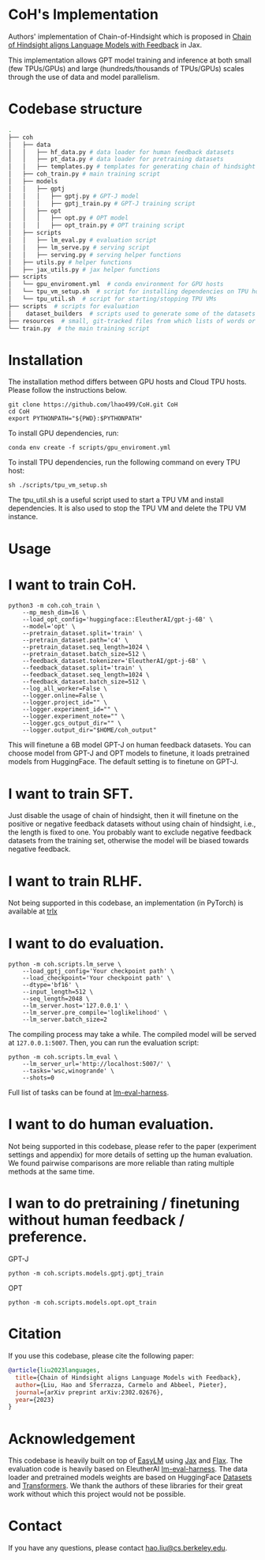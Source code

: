 # CoH's Implementation

Authors' implementation of Chain-of-Hindsight which is proposed in [Chain of Hindsight aligns Language Models with Feedback](https://arxiv.org/abs/2302.02676) in Jax.

This implementation allows GPT model training and inference at both small (few TPUs/GPUs) and large (hundreds/thousands of TPUs/GPUs) scales through the use of data and model parallelism.

# Codebase structure

```bash
.
├── coh
│   ├── data
│   │   ├── hf_data.py # data loader for human feedback datasets
│   │   ├── pt_data.py # data loader for pretraining datasets
│   │   ├── templates.py # templates for generating chain of hindsight
│   ├── coh_train.py # main training script
│   ├── models
│   │   ├── gptj
│   │   │   ├── gptj.py # GPT-J model
│   │   │   ├── gptj_train.py # GPT-J training script
│   │   ├── opt
│   │   │   ├── opt.py # OPT model
│   │   │   ├── opt_train.py # OPT training script
│   ├── scripts
│   │   ├── lm_eval.py # evaluation script
│   │   ├── lm_serve.py # serving script
│   │   ├── serving.py # serving helper functions
│   ├── utils.py # helper functions
│   ├── jax_utils.py # jax helper functions
├── scripts
│   └── gpu_enviroment.yml  # conda environment for GPU hosts
│   └── tpu_vm_setup.sh  # script for installing dependencies on TPU hosts
│   └── tpu_util.sh  # script for starting/stopping TPU VMs
├── scripts  # scripts for evaluation
│    dataset_builders  # scripts used to generate some of the datasets
├── resources  # small, git-tracked files from which lists of words or prompts are loaded
└── train.py  # the main training script
```

# Installation
The installation method differs between GPU hosts and Cloud TPU hosts. Please follow the instructions below.
```shell
git clone https://github.com/lhao499/CoH.git CoH
cd CoH
export PYTHONPATH="${PWD}:$PYTHONPATH"
```
To install GPU dependencies, run:
```shell
conda env create -f scripts/gpu_enviroment.yml
```

To install TPU dependencies, run the following command on every TPU host:
```shell
sh ./scripts/tpu_vm_setup.sh
```
The tpu_util.sh is a useful script used to start a TPU VM and install dependencies. It is also used to stop the TPU VM and delete the TPU VM instance.

# Usage


# I want to train CoH.

```shell
python3 -m coh.coh_train \
    --mp_mesh_dim=16 \
    --load_opt_config='huggingface::EleutherAI/gpt-j-6B' \
    --model='opt' \
    --pretrain_dataset.split='train' \
    --pretrain_dataset.path='c4' \
    --pretrain_dataset.seq_length=1024 \
    --pretrain_dataset.batch_size=512 \
    --feedback_dataset.tokenizer='EleutherAI/gpt-j-6B' \
    --feedback_dataset.split='train' \
    --feedback_dataset.seq_length=1024 \
    --feedback_dataset.batch_size=512 \
    --log_all_worker=False \
    --logger.online=False \
    --logger.project_id="" \
    --logger.experiment_id="" \
    --logger.experiment_note="" \
    --logger.gcs_output_dir="" \
    --logger.output_dir="$HOME/coh_output"
```

This will finetune a 6B model GPT-J on human feedback datasets.
You can choose model from GPT-J and OPT models to finetune, it loads pretrained models from HuggingFace. The default setting is to finetune on GPT-J.

# I want to train SFT.

Just disable the usage of chain of hindsight, then it will finetune on the positive or negative feedback datasets without using chain of hindsight, i.e., the length is fixed to one.
You probably want to exclude negative feedback datasets from the training set, otherwise the model will be biased towards negative feedback.

# I want to train RLHF.

Not being supported in this codebase, an implementation (in PyTorch) is available at [trlx](https://github.com/CarperAI/trlx)


# I want to do evaluation.

```shell
python -m coh.scripts.lm_serve \
    --load_gptj_config='Your checkpoint path' \
    --load_checkpoint='Your checkpoint path' \
    --dtype='bf16' \
    --input_length=512 \
    --seq_length=2048 \
    --lm_server.host='127.0.0.1' \
    --lm_server.pre_compile='loglikelihood' \
    --lm_server.batch_size=2
```

The compiling process may take a while. The compiled model will be served at `127.0.0.1:5007`. Then, you can run the evaluation script:
```shell
python -m coh.scripts.lm_eval \
    --lm_server_url='http://localhost:5007/' \
    --tasks='wsc,winogrande' \
    --shots=0
```
Full list of tasks can be found at [lm-eval-harness](https://github.com/EleutherAI/lm-evaluation-harness).


# I want to do human evaluation.

Not being supported in this codebase, please refer to the paper (experiment settings and appendix) for more details of setting up the human evaluation.
We found pairwise comparisons are more reliable than rating multiple methods at the same time.


# I wan to do pretraining / finetuning without human feedback / preference.

GPT-J
```shell
python -m coh.scripts.models.gptj.gptj_train
```

OPT
```shell
python -m coh.scripts.models.opt.opt_train
```

# Citation

If you use this codebase, please cite the following paper:

```bibtex
@article{liu2023languages,
  title={Chain of Hindsight aligns Language Models with Feedback},
  author={Liu, Hao and Sferrazza, Carmelo and Abbeel, Pieter},
  journal={arXiv preprint arXiv:2302.02676},
  year={2023}
}
```


# Acknowledgement

This codebase is heavily built on top of [EasyLM](https://github.com/young-geng/EasyLM) using [Jax](https://github.com/google/jax) and [Flax](
https://github.com/google/flax). The evaluation code is heavily based on EleutherAI [lm-eval-harness](https://github.com/EleutherAI/lm-evaluation-harness). The data loader and pretrained models weights are based on HuggingFace [Datasets](https://github.com/huggingface/datasets) and [Transformers](https://github.com/huggingface/transformers).
We thank the authors of these libraries for their great work without which this project would not be possible.


# Contact
If you have any questions, please contact hao.liu@cs.berkeley.edu.
